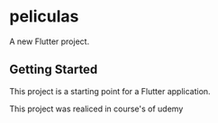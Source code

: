 # peliculas

A new Flutter project.

## Getting Started

This project is a starting point for a Flutter application.

This project was realiced in course's of udemy 
